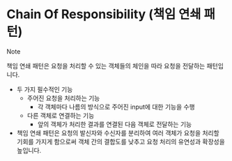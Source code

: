 # Chain Of Responsibility (책임 연쇄 패턴)
> [!NOTE]
> 책임 연쇄 패턴은 요청을 처리할 수 있는 객체들의 체인을 따라 요청을 전달하는 패턴입니다.

- 두 가지 필수적인 기능
  - 주어진 요청을 처리하는 기능
    - 각 객체마다 나름의 방식으로 주어진 input에 대한 기능을 수행
  - 다른 객체로 연결하는 기능
    - 앞의 객체가 처리한 결과를 연결된 다음 객체로 전달하는 기능
- 책임 연쇄 패턴은 요청의 발신자와 수신자를 분리하여 여러 객체가 요청을 처리할 기회를 가지게 함으로써 객체 간의 결합도를 낮추고 요청 처리의 유연성과 확장성을 높입니다.